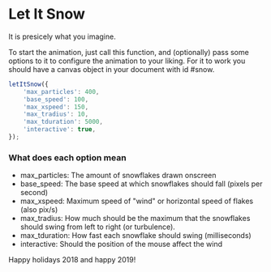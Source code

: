 # Let It Snow #

It is presicely what you imagine.

To start the animation, just call this function, and (optionally) pass some options to it to configure the animation to your liking. For it to work you should have a canvas object in your document with id #snow.

```javascript
letItSnow({
    'max_particles': 400,
    'base_speed': 100,
    'max_xspeed': 150,
    'max_tradius': 10,
    'max_tduration': 5000,
    'interactive': true,
});
```

### What does each option mean ###

* max_particles: The amount of snowflakes drawn onscreen
* base_speed: The base speed at which snowflakes should fall (pixels per second)
* max_xspeed: Maximum speed of "wind" or horizontal speed of flakes (also pix/s)
* max_tradius: How much should be the maximum that the snowflakes should swing from left to right (or turbulence).
* max_tduration: How fast each snowflake should swing (milliseconds)
* interactive: Should the position of the mouse affect the wind

Happy holidays 2018 and happy 2019!
